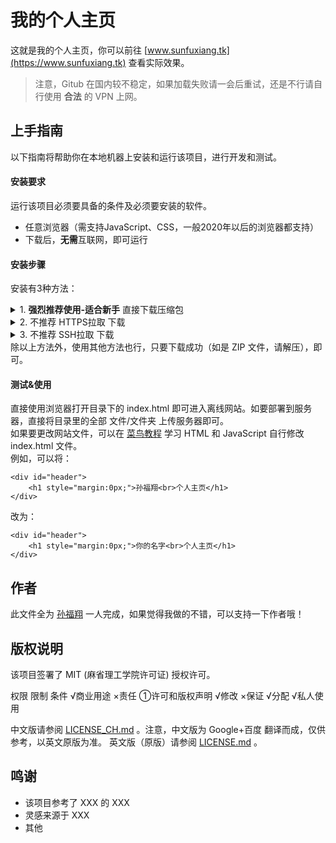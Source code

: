# 我的个人主页
这就是我的个人主页，你可以前往 [www.sunfuxiang.tk](https://www.sunfuxiang.tk) 查看实际效果。
> 注意，Gitub 在国内较不稳定，如果加载失败请一会后重试，还是不行请自行使用 **合法** 的 VPN 上网。
## 上手指南
以下指南将帮助你在本地机器上安装和运行该项目，进行开发和测试。
#### 安装要求
运行该项目必须要具备的条件及必须要安装的软件。
- 任意浏览器（需支持JavaScript、CSS，一般2020年以后的浏览器都支持）
- 下载后，**无需**互联网，即可运行
#### 安装步骤
安装有3种方法：

<html>
<body>
<details id="1">
<summary>1. <strong>强烈推荐使用-适合新手</strong> 直接下载压缩包</summary>
直接点击 <a href="./archive/refs/heads/main.zip">这里</a> 下载 ZIP 压缩包，然后将下载的 .zip 文件解压即可。<br />
<details>
<summary>上一步骤下载出错？</summary>
<em>你可以点击绿色 code 按钮（Google译为代码，Edge译为法典），在菜单中选择 Download ZIP （Google译为下载压缩包，Edge译为下载邮编），将下载的 .zip 文件解压即可。</em>
</details>
</details>
<details>
 <summary>2. 不推荐 HTTPS拉取 下载</summary>
 不推荐此方法，详见 <a href="https://docs.github.com/cn/get-started/getting-started-with-git/managing-remote-repositories#switching-remote-urls-from-https-to-ssh">此处</a>
</details>
<details>
 <summary>3. 不推荐 SSH拉取 下载</summary>
不推荐此方法，详见 <a href="https://docs.github.com/cn/get-started/getting-started-with-git/managing-remote-repositories#switching-remote-urls-from-https-to-ssh">此处</a>
</details>
除以上方法外，使用其他方法也行，只要下载成功（如是 ZIP 文件，请解压），即可。
</body>
</html>

#### 测试&使用
直接使用浏览器打开目录下的 index.html 即可进入离线网站。如要部署到服务器，直接将目录里的全部 文件/文件夹 上传服务器即可。<br />
如果要更改网站文件，可以在 [菜鸟教程](https://www.runoob.com/) 学习 HTML 和 JavaScript 自行修改 index.html 文件。<br />
例如，可以将：

    <div id="header">
        <h1 style="margin:0px;">孙福翔<br>个人主页</h1>
    </div>

改为：

    <div id="header">
        <h1 style="margin:0px;">你的名字<br>个人主页</h1>
    </div>

## 作者
此文件全为 [孙福翔](https://github.com/fuxiang1109) 一人完成，如果觉得我做的不错，可以支持一下作者哦！
## 版权说明
该项目签署了 MIT (麻省理工学院许可证) 授权许可。

权限              限制           条件
  √商业用途         ×责任          ①许可和版权声明
  √修改             ×保证
  √分配
  √私人使用

中文版请参阅 [LICENSE_CH.md](LICENSE_CH.md) 。注意，中文版为 Google+百度 翻译而成，仅供参考，以英文原版为准。
英文版（原版）请参阅 [LICENSE.md](LICENSE.md) 。
## 鸣谢
- 该项目参考了 XXX 的 XXX
- 灵感来源于 XXX
- 其他
